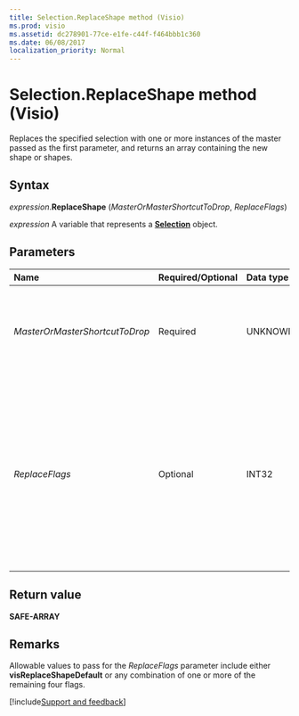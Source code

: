 ```yaml
---
title: Selection.ReplaceShape method (Visio)
ms.prod: visio
ms.assetid: dc278901-77ce-e1fe-c44f-f464bbb1c360
ms.date: 06/08/2017
localization_priority: Normal
---
```



# Selection.ReplaceShape method (Visio)

Replaces the specified selection with one or more instances of the master passed as the first parameter, and returns an array containing the new shape or shapes.


## Syntax

_expression_.**ReplaceShape** (_MasterOrMasterShortcutToDrop_, _ReplaceFlags_)

_expression_ A variable that represents a **[Selection](Visio.Selection.md)** object.


## Parameters

|Name|Required/Optional|Data type|Description|
|:-----|:-----|:-----|:-----|
| _MasterOrMasterShortcutToDrop_|Required|UNKNOWN|Specifies the replacement shape or shapes to drop. Must be either a **[Master](Visio.Master.md)** or **[MasterShortcut](Visio.MasterShortcut.md)** object.|
| _ReplaceFlags_|Optional|INT32|Specifies the properties of the original shape or shapes to retain in the new shape or shapes. Possible values include any of the **[VisReplaceFlags](Visio.visreplaceflags.md)** constants, and certain combinations of those constants. See Remarks for more information.|

## Return value

**SAFE-ARRAY**


## Remarks

Allowable values to pass for the _ReplaceFlags_ parameter include either **visReplaceShapeDefault** or any combination of one or more of the remaining four flags.



[!include[Support and feedback](~/includes/feedback-boilerplate.md)]